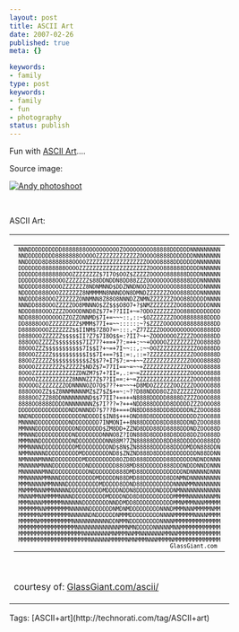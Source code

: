 ```yaml
---
layout: post
title: ASCII Art
date: 2007-02-26
published: true
meta: {}

keywords:
- family
type: post
keywords:
- family
- fun
- photography
status: publish
---
```



Fun with [ASCII Art](http://en.wikipedia.org/wiki/Ascii_art)….



Source image:



[![Andy photoshoot](http://media.eick.us/2011/05/101683754_f4ae0d7629_m.jpg)](http://www.flickr.com/photos/andreweick/101683754/ "Photo Sharing")



 



ASCII Art:

<table border="0"><tbody><tr><td nowrap>



<table border="0"><tbody><tr><td nowrap><font size="1" color="#000000" face="monospace, Courier">NNNDDDDDDDDDD8888888OOOOOOOOOOZOOOOOOOOO88888DDDDDDNNNNNNNNN<br />NNDDDDDDDDD8888888OOOOOZZZZZZZZZZZZZOOOOO8888DDDDDDDNNNNNNNN<br />NNDDDDD8D8888888OOOOZZZZZZZZZZZZZZZZZZOOOO8888DDDDDDDNNNNNNN<br />DDDDDDD8888888OOOOZZZZZZZZZZZZZZZZZZZZZOOOO888888DDDDDNNNNNN<br />DDDDDD8888888OOOZZZZZZZZ$7I7O$OOZ$ZZZZZOOOOO888888DDDDNNNNNN<br />DDDDDD88888OOOZZZZZZZ$88DDNDDN8DD88ZZZOOOOOOOO88888DDDNNNNNN<br />NDDDDD888OOOOZZZZZZZ8NDNMNND$DDZNNDNOOZOOOOOOOO8888DDDDNNNNN<br />NDDDDD888OOOZZZZZZZ8NMMMMN8NNNDDN8DMNDZZZZZZZOOO888DDDNNNNNN<br />NNDDDD88OOOZZZZZZZONNMNN8Z88O8NNNDZZNMNZZZZZZZOOO88DDDDDNNNN<br />NNNDD888OOOZZZZZOO8MNNNO$ZZ$$$O8O7+?$NMZZZZZZZZOO88DDDDDDNNN<br />NDDD888OOOZZZZOOOODNND8Z$77+??III+~=?ODOZZZZZZZOO888DDDDDDDD<br />NDD888OOOOOOOZZOZZONNMD$7I+=~~~::,::~$OZZZZZZZOOO8888888DDDD<br />DD8888OOOZZZZZZZZZ$MMM$77I+=~~::::::~?$ZZZZOOOOOO888888888DD<br />D8888OOOOZZZZZZZ$$IINM$7Z8O?=~:::,~Z77ZZZZOOOOOOOOOOOO8888DD<br />D888OOOZZZZZZ$$$$$II?Z7$7I8O$$=:?II?~+~ZOOOOOOOZZZZZOOO888DD<br />888OOOZZZZZ$$$$$$$$7IZ77?+==+7?:=++:~~+OOOOOZZZZZZZZZOO8888D<br />88OOOZZZ$$$$$$$$$$$7I$$I?+~=+7I~~::,:~~OOZZZZZZZZZZZZOO888DD<br />88OOOZZZZZ$$$$$$$$$$I$$7I+==?$I:=:,::=?ZZZZZZZZZZZZZOOO8888D<br />88OOZZZZZZ$$$$$$$$$$$Z$$7?+I7$7:=~+~~ZZZZZZZZZZZZZZOOOO8888D<br />8OOOOZZZZZZZZ$ZZZZZ$NDZ$7=77II==~=~~+ZZZZZZZZZZZZZOOOOO88888<br />8OOOZZZZZZZZZZZZZZDNZM7$7+?II=,.:=~=ZZZZZZZZZZZZZZZOOOOO8888<br />8OOOOZZZZZZZZZZZ8NNNZZ7Z$7?II==:+~=ZZZZZZZZZZZZZZZZZOOOOO888<br />8OOOOOZZZZZZZZODNNNNOZO7O$7??+=~~~+D8MDOZZZZZZOOZZZZOOOOO888<br />888OOOOZZ$$Z8NNMNNNNMZ$Z7$Z$+=~:~??D88NDDD8OZZOZZZZZZOOOO888<br />8888OOZZZ88DDNNNNNNNND$$77II?+=+++N8888DDDDD8888DZZZZOOOO888<br />8888OO8888DDDDNNNNNNNNZ$7I???=?+++NDD888DDDDD8DDDDDZZZOOOO88<br />DDDDDDDDDDDDDDDNDDNNNDD7$7??8+==+ON8DD8888DDD8DDDDDNZZOOO888<br />NNDNDDDDDDDDDDDDDDDNDDDDI$IN8$+++OND88D8DDDDDDDDDDDDDZOOO888<br />MNNNNDDDDDDDDDDNDDDDDDDD7INMONI++8N88DDDDD8DD888DDDNDZOOO888<br />MMNNNDDDDDDDDDDDDNDDDDDDD$ZM8DD+ZZND8DDD88DD8888DDDNDZOOO88D<br />MMNNNDDDDDDDDDDDNDDDDDDDDNNNO8Z?ION888D8DDD88D8DDD8DDZOO888D<br />MMMNNNDDDDDDDDDDNDDDDDDDDDNN88M?7ZN88888DDD8DD88DDDDDOO888DD<br />MMMNNNNDDDDDDDDDDMDDDDDDDDDND$8N$ZN88888DDDD88DDDDMDDN888DDN<br />NMMNNNNNDDDDDDDDDDMDDDDDDDDND8$ZNZND888D8DDD8DDDDDDDDN88DDNN<br />NMNNNNMNNNDDDDDDDDDMDDDDDDDDD8OZD8D888DDDDDD88DDDDDDNDNDDNNN<br />MNNNNNMNNNDDDDDDDDDDNDDDDDDDD88O8MD88DDDDDD888DDDNDDDNNDDNNN<br />MNNNNNNMNNDDDDDDDDDDDNDDDDDDD888DMD88DDDDDDDDDDDDNDNNNNNDNNN<br />MMNNNNNMMNNNDDDDDDDDDDDMDDDDDN88DMD88DDDDDDD8DDNMNDNNNNNNNNN<br />MMMNNNNNMMNNNNDDDDDDDDDDMDDDDD8DDND88DDDDDDDDDNNNNMMNNNNNNNN<br />MNMMMNNNMMNNNNNDDDDDDDDDDMDDDDNDDN8DDDDDDNDDDDNMNNNNNNNNNNNN<br />MNNNMMNNMMMMNNNNDDDDDDDDDDMDDDDNDD8D8DDDDDDDDDMMMMNNNNNNNNMN<br />MMMNNNNMMMMMMNNNNNNDDDDDDDDNNDDMDD8DDDDDDDDDDDMMNMMMNNNMMMMM<br />MMMMMMNNMMMMMMMNNNNNNDDDDDDDNMDNMDDDDDDDDDNNNDMMMNNNMMMMMNMM<br />MMMMMMNMMMMMMMMNNNNNNDNDDDDDDNMMMDDDDDDDDDNNNNMMMMMMNNNNMMMM<br />MMMMMNMMMMMMMMMMNNNNNNNNNNNDDNMMNDDDDDDDDDNNNNMMMMMMMMMMMMMM<br />MMMMMMMMMMMMMMMMMNNNNNNNNNNNNNMMNMNDDDDDNNNNNMNNMMMMMMMMMMMM<br />MMMMMMMMMMMMMMMMMMMNNNNNNNNMNMMMNNMMNNNNNNNMMNNMMMMMMMMMMMMM<br />MMMMMMMMMMMMMMMMMMMMMNNNNNNMMMMMNMNMMMNNNMMMMNMMMMMMMMMMMMMM<br />                                             GlassGiant.com </font></td></tr></tbody></table>

 



courtesy of: [GlassGiant.com/ascii/](http://www.glassgiant.com/ascii/)

</td></tr></tbody></table><div class="bjtags">Tags: [ASCII+art](http://technorati.com/tag/ASCII+art)</div>
